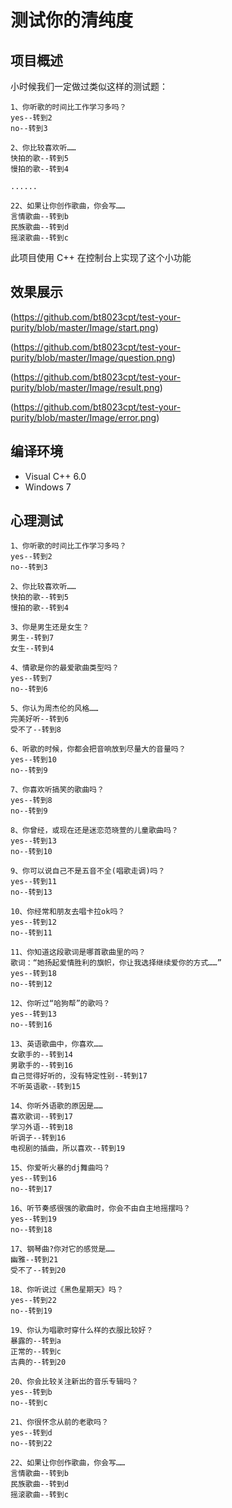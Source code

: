 # 测试你的清纯度

## 项目概述

小时候我们一定做过类似这样的测试题：

	1、你听歌的时间比工作学习多吗？
	yes--转到2
	no--转到3

	2、你比较喜欢听……
	快拍的歌--转到5
	慢拍的歌--转到4

	......

	22、如果让你创作歌曲，你会写……
	言情歌曲--转到b
	民族歌曲--转到d
	摇滚歌曲--转到c

此项目使用 C++ 在控制台上实现了这个小功能

## 效果展示

(https://github.com/bt8023cpt/test-your-purity/blob/master/Image/start.png)

(https://github.com/bt8023cpt/test-your-purity/blob/master/Image/question.png)

(https://github.com/bt8023cpt/test-your-purity/blob/master/Image/result.png)

(https://github.com/bt8023cpt/test-your-purity/blob/master/Image/error.png)

## 编译环境

- Visual C++ 6.0
- Windows 7

## 心理测试

	1、你听歌的时间比工作学习多吗？
	yes--转到2
	no--转到3

	2、你比较喜欢听……
	快拍的歌--转到5
	慢拍的歌--转到4

	3、你是男生还是女生？
	男生--转到7
	女生--转到4

	4、情歌是你的最爱歌曲类型吗？
	yes--转到7
	no--转到6

	5、你认为周杰伦的风格……
	完美好听--转到6
	受不了--转到8

	6、听歌的时候，你都会把音响放到尽量大的音量吗？
	yes--转到10
	no--转到9

	7、你喜欢听搞笑的歌曲吗？
	yes--转到8
	no--转到9

	8、你曾经，或现在还是迷恋范晓萱的儿童歌曲吗？
	yes--转到13
	no--转到10

	9、你可以说自己不是五音不全(唱歌走调)吗？
	yes--转到11
	no--转到13

	10、你经常和朋友去唱卡拉ok吗？
	yes--转到12
	no--转到11

	11、你知道这段歌词是哪首歌曲里的吗？
	歌词：“她扬起爱情胜利的旗帜，你让我选择继续爱你的方式……”
	yes--转到18
	no--转到12

	12、你听过“哈狗帮”的歌吗？
	yes--转到13
	no--转到16

	13、英语歌曲中，你喜欢……
	女歌手的--转到14
	男歌手的--转到16
	自己觉得好听的，没有特定性别--转到17
	不听英语歌--转到15

	14、你听外语歌的原因是……
	喜欢歌词--转到17
	学习外语--转到18
	听调子--转到16
	电视剧的插曲，所以喜欢--转到19

	15、你爱听火暴的dj舞曲吗？
	yes--转到16
	no--转到17

	16、听节奏感很强的歌曲时，你会不由自主地摇摆吗？
	yes--转到19
	no--转到18

	17、钢琴曲?你对它的感觉是……
	幽雅--转到21
	受不了--转到20

	18、你听说过《黑色星期天》吗？
	yes--转到22
	no--转到19

	19、你认为唱歌时穿什么样的衣服比较好？
	暴露的--转到a
	正常的--转到c
	古典的--转到20

	20、你会比较关注新出的音乐专辑吗？
	yes--转到b
	no--转到c

	21、你很怀念从前的老歌吗？
	yes--转到d
	no--转到22

	22、如果让你创作歌曲，你会写……
	言情歌曲--转到b
	民族歌曲--转到d
	摇滚歌曲--转到c
